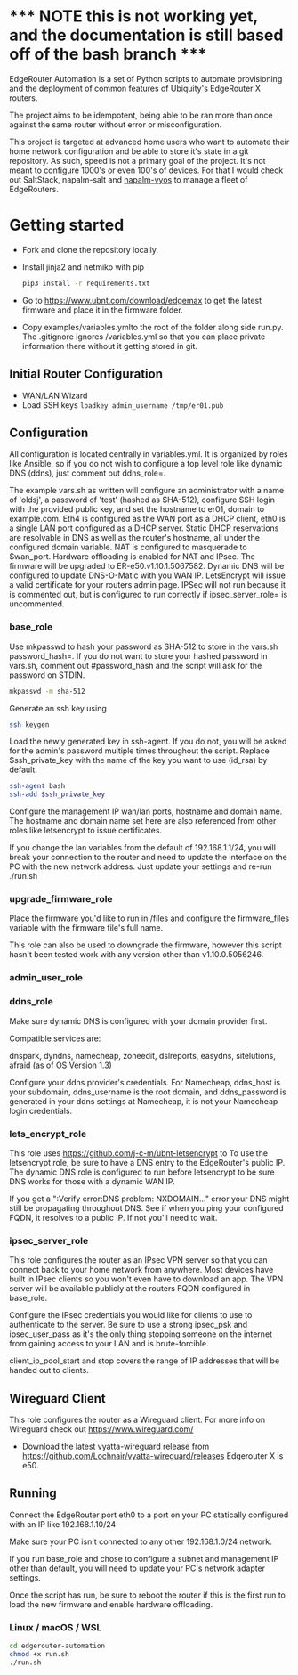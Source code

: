 # *** NOTE this is not working yet, and the documentation is still based off of the bash branch ***

EdgeRouter Automation is a set of Python scripts to automate provisioning and the deployment of common features of Ubiquity's EdgeRouter X routers.

The project aims to be idempotent, being able to be ran more than once against the same router without error or misconfiguration. 

This project is targeted at advanced home users who want to automate their home network configuration and be able to store it's state in a git repository.
As such, speed is not a primary goal of the project. It's not meant to configure 1000's or even 100's of devices. For that I would check out SaltStack, napalm-salt and [napalm-vyos](https://github.com/napalm-automation-community/napalm-vyos) to manage a fleet of EdgeRouters.

# Getting started
* Fork and clone the repository locally.
* Install jinja2 and netmiko with pip
      
  ```bash
  pip3 install -r requirements.txt
  ```

* Go to https://www.ubnt.com/download/edgemax to get the latest firmware and place it in
the firmware folder.

* Copy examples/variables.ymlto the root of the folder along side run.py. The .gitignore ignores /variables.yml so that you can place private information there without it getting stored in git.

## Initial Router Configuration
* WAN/LAN Wizard
* Load SSH keys 
```loadkey admin_username /tmp/er01.pub```


## Configuration
All configuration is located centrally in variables.yml. It is organized by roles like Ansible, so if you do not wish to configure a top level role like dynamic DNS (ddns), just comment out ddns_role=.

The example vars.sh as written will configure an administrator with a name of 'oldsj', a password of 'test' (hashed as SHA-512), configure SSH login with the provided public key, and set the hostname to er01, domain to example.com. Eth4 is configured as the WAN port as a DHCP client, eth0 is a single LAN port configured as a DHCP server. Static  DHCP reservations are resolvable in DNS as well as the router's hostname, all under the configured domain variable. 
NAT is configured to masquerade to $wan_port.
Hardware offloading is enabled for NAT and IPsec.
The firmware will be upgraded to ER-e50.v1.10.1.5067582.
Dynamic DNS will be configured to update DNS-O-Matic with you WAN IP.
LetsEncrypt will issue a valid certificate for your routers admin page.
IPSec will not run because it is commented out, but is configured to run correctly if ipsec_server_role= is uncommented.

### base_role 
Use mkpasswd to hash your password as SHA-512 to store in the vars.sh password_hash=.
If you do not want to store your hashed password in vars.sh, comment out #password_hash and the script will ask for the password on STDIN.
```bash
mkpasswd -m sha-512
```

Generate an ssh key using

``` bash
ssh keygen
```

Load the newly generated key in ssh-agent. If you do not, you will be asked for the admin's password multiple times throughout the script.
Replace $ssh_private_key with the name of the key you want to use (id_rsa) by default.
```bash
ssh-agent bash
ssh-add $ssh_private_key
```

Configure the management IP wan/lan ports, hostname and domain name. The hostname and domain name set here are also referenced from other roles like letsencrypt to issue certificates.

If you change the lan variables from the default of 192.168.1.1/24, you will break your connection to the router and need to update the interface on the PC with the new network address.
Just update your settings and re-run ./run.sh

### upgrade_firmware_role
Place the firmware you'd like to run in /files and configure the firmware_files variable with the firmware file's full name.

This role can also be used to downgrade the firmware, however this script hasn't been tested work with any version other than v1.10.0.5056246.

### admin_user_role


### ddns_role
Make sure dynamic DNS is configured with your domain provider first.

Compatible services are:

dnspark, dyndns, namecheap, zoneedit, dslreports, easydns, sitelutions, afraid (as of OS Version 1.3)

Configure your ddns provider's credentials. For Namecheap, ddns_host is your subdomain, ddns_username is the root domain, and ddns_password is generated in your ddns settings at Namecheap, it is not your Namecheap login credentials.

### lets_encrypt_role
This role uses https://github.com/j-c-m/ubnt-letsencrypt to 
To use the letsencrypt role, be sure to have a DNS entry to the EdgeRouter's public IP. The dynamic DNS role is configured to run before letsencrypt to be sure DNS works for those with a dynamic WAN IP.

If you get a ":Verify error:DNS problem: NXDOMAIN..." error your DNS might still be propagating throughout DNS. See if when you ping your configured FQDN, it resolves to a public IP. If not you'll need to wait.

### ipsec_server_role
This role configures the router as an IPsec VPN server so that you can connect back to your home network from anywhere. Most devices have built in IPsec clients so you won't even have to download an app.
The VPN server will be available publicly at the routers FQDN configured in base_role.

Configure the IPsec credentials you would like for clients to use to authenticate to the server. Be sure to use a strong ipsec_psk and ipsec_user_pass as it's the only thing stopping someone on the internet from gaining access to your LAN and is brute-forcible.

client_ip_pool_start and stop covers the range of IP addresses that will be handed out to clients.

## Wireguard Client
This role configures the router as a Wireguard client. 
For more info on Wireguard check out https://www.wireguard.com/

* Download the latest vyatta-wireguard release from 
https://github.com/Lochnair/vyatta-wireguard/releases
Edgerouter X is e50.


## Running
Connect the EdgeRouter port eth0 to a port on your PC statically configured with an IP like 192.168.1.10/24

Make sure your PC isn't connected to any other 192.168.1.0/24 network.

If you run base_role and chose to configure a subnet and management IP other than default, you will need to update your PC's network adapter settings.

Once the script has run, be sure to reboot the router if this is the first run to load the new firmware and enable hardware offloading.

### Linux / macOS / WSL
```bash
cd edgerouter-automation
chmod +x run.sh
./run.sh
```
